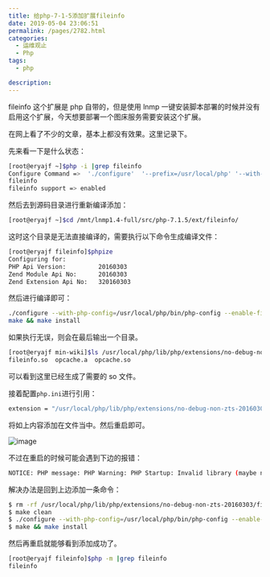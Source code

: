 ```yaml
---
title: 给php-7-1-5添加扩展fileinfo
date: 2019-05-04 23:06:51
permalink: /pages/2782.html
categories: 
  - 运维观止
  - Php
tags: 
  - php

description: 
---
```


fileinfo 这个扩展是 php 自带的，但是使用 lnmp 一键安装脚本部署的时候并没有启用这个扩展，今天想要部署一个图床服务需要安装这个扩展。



在网上看了不少的文章，基本上都没有效果。这里记录下。



先来看一下是什么状态：



```sh
[root@eryajf ~]$php -i |grep fileinfo
Configure Command =>  './configure'  '--prefix=/usr/local/php' '--with-config-file-path=/usr/local/php/etc' '--with-config-file-scan-dir=/usr/local/php/conf.d' '--enable-fpm' '--with-fpm-user=www' '--with-fpm-group=www' '--enable-mysqlnd' '--with-mysqli=mysqlnd' '--with-pdo-mysql=mysqlnd' '--with-iconv-dir' '--with-freetype-dir=/usr/local/freetype' '--with-jpeg-dir' '--with-png-dir' '--with-zlib' '--with-libxml-dir=/usr' '--enable-xml' '--disable-rpath' '--enable-bcmath' '--enable-shmop' '--enable-sysvsem' '--enable-inline-optimization' '--with-curl' '--enable-mbregex' '--enable-mbstring' '--enable-intl' '--with-mcrypt' '--enable-ftp' '--with-gd' '--enable-gd-native-ttf' '--with-openssl' '--with-mhash' '--enable-pcntl' '--enable-sockets' '--with-xmlrpc' '--enable-zip' '--enable-soap' '--with-gettext' '--disable-fileinfo' '--enable-opcache' '--with-xsl'
fileinfo
fileinfo support => enabled
```



然后去到源码目录进行重新编译添加：



```sh
[root@eryajf ~]$cd /mnt/lnmp1.4-full/src/php-7.1.5/ext/fileinfo/
```



这时这个目录是无法直接编译的，需要执行以下命令生成编译文件：



```sh
[root@eryajf fileinfo]$phpize
Configuring for:
PHP Api Version:         20160303
Zend Module Api No:      20160303
Zend Extension Api No:   320160303
```



然后进行编译即可：



```sh
./configure --with-php-config=/usr/local/php/bin/php-config --enable-fileinfo
make && make install
```



如果执行无误，则会在最后输出一个目录。



```sh
[root@eryajf min-wiki]$ls /usr/local/php/lib/php/extensions/no-debug-non-zts-20160303
fileinfo.so  opcache.a  opcache.so
```



可以看到这里已经生成了需要的 so 文件。



接着配置`php.ini`进行引用：



```sh
extension = "/usr/local/php/lib/php/extensions/no-debug-non-zts-20160303/fileinfo.so"
```



将如上内容添加在文件当中。然后重启即可。





![image](http://t.eryajf.net/imgs/2021/09/758a1ffb0b4614d5.jpg)





不过在重启的时候可能会遇到下边的报错：



```sh
NOTICE: PHP message: PHP Warning: PHP Startup: Invalid library (maybe not a PHP library) ‘fileinfo.so’ in Unknown on line 0
```



解决办法是回到上边添加一条命令：



```sh
$ rm -rf /usr/local/php/lib/php/extensions/no-debug-non-zts-20160303/fileinfo.so
$ make clean
$ ./configure --with-php-config=/usr/local/php/bin/php-config --enable-fileinfo
$ make && make install
```



然后再重启就能够看到添加成功了。



```sh
[root@eryajf fileinfo]$php -m |grep fileinfo
fileinfo
```
